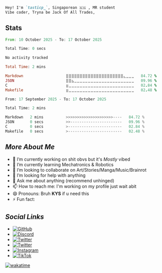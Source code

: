 

```md

Hey! I'm `tasticp_`, Singaporean 🇸🇬 , MR student 
Vibe coder, Tryna be Jack Of All Trades, 

```

## Stats

<!--START_SECTION:wakaTAS-->

```rust
From: 10 October 2025 - To: 17 October 2025

Total Time: 0 secs

No activity tracked
```

<!--END_SECTION:wakaTAS-->

<!--START_SECTION:wakaTIC-->

```ruby
Total Time: 2 mins

Markdown                   ⣿⣿⣿⣿⣿⣿⣿⣿⣿⣿⣿⣿⣿⣿⣿⣿⣿⣿⣿⣿⣿⣄⣀⣀⣀   84.72 %
JSON                       ⣿⣿⣦⣀⣀⣀⣀⣀⣀⣀⣀⣀⣀⣀⣀⣀⣀⣀⣀⣀⣀⣀⣀⣀⣀   09.96 %
C                          ⣶⣀⣀⣀⣀⣀⣀⣀⣀⣀⣀⣀⣀⣀⣀⣀⣀⣀⣀⣀⣀⣀⣀⣀⣀   02.84 %
Makefile                   ⣶⣀⣀⣀⣀⣀⣀⣀⣀⣀⣀⣀⣀⣀⣀⣀⣀⣀⣀⣀⣀⣀⣀⣀⣀   02.48 %
```

<!--END_SECTION:wakaTIC-->

<!--START_SECTION:wakaP-->

```python
From: 17 September 2025 - To: 17 October 2025

Total Time: 2 mins

Markdown   2 mins          >>>>>>>>>>>>>>>>>>>>>----   84.72 %
JSON       0 secs          >>-----------------------   09.96 %
C          0 secs          >------------------------   02.84 %
Makefile   0 secs          >------------------------   02.48 %
```

<!--END_SECTION:wakaP-->


## *More About Me*

- 🔭 I’m currently working on shit obvs but it's *Mostly* vibed
- 🌱 I’m currently learning Mechatronics & Robotics
- 👯 I’m looking to collaborate on Art/Stories/Manga/Music/Brainrot
- 🤔 I’m looking for help with anything
- 💬 Ask me about anything (recommend unhinged)
- 📫 How to reach me: I'm working on my profile just wait abit
- 😄 Pronouns: Bruh **KYS** if u need this
- ⚡ Fun fact: 

## *Social Links*

- [![GitHub](https://img.shields.io/badge/GitHub-100000?style=for-the-badge&logo=github&logoColor=white)](https://github.com/tasticp)
- [![Discord](https://img.shields.io/badge/Discord-7289DA?style=for-the-badge&logo=discord&logoColor=white)](https://discord.com/users/757557054880612372)
- [![Twitter](https://img.shields.io/badge/Twitter-1DA1F2?style=for-the-badge&logo=twitter&logoColor=white)](https://twitter.com/_tasticp_) <!-- @99 -->
- [![Twitter](https://img.shields.io/badge/Twitter-1DA1F2?style=for-the-badge&logo=twitter&logoColor=white)](https://twitter.com/tasticp_) <!-- @100 -->
- [![Instagram](https://img.shields.io/badge/Instagram-E4405F?style=for-the-badge&logo=instagram&logoColor=white)](https://www.instagram.com/tasticp_)
- [![TikTok](https://img.shields.io/badge/TikTok-FF0000?style=for-the-badge&logo=tiktok&logoColor=white)](https://www.tiktok.com/@tasticp_)


[![wakatime](https://wakatime.com/badge/user/466afc9d-6f6a-41b2-9b59-1f9396dc0d5d.svg?style=for-the-badge)](https://wakatime.com/badge/user/466afc9d-6f6a-41b2-9b59-1f9396dc0d5d.svg)
<!--https://github.com/marketplace/actions/waka-readme-->
<!--waka time winsurf test-->